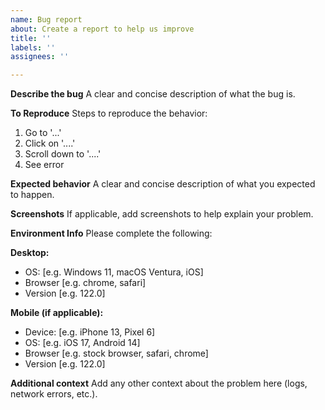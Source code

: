 ```yaml
---
name: Bug report
about: Create a report to help us improve
title: ''
labels: ''
assignees: ''

---
```


**Describe the bug**
A clear and concise description of what the bug is.

**To Reproduce**
Steps to reproduce the behavior:
1. Go to '...'
2. Click on '....'
3. Scroll down to '....'
4. See error

**Expected behavior**
A clear and concise description of what you expected to happen.

**Screenshots**
If applicable, add screenshots to help explain your problem.

**Environment Info**
Please complete the following:

**Desktop:**
 - OS: [e.g. Windows 11, macOS Ventura, iOS]
 - Browser [e.g. chrome, safari]
 - Version [e.g. 122.0]

**Mobile (if applicable):**
 - Device: [e.g. iPhone 13, Pixel 6]
 - OS: [e.g.  iOS 17, Android 14]
 - Browser [e.g. stock browser, safari, chrome]
 - Version [e.g. 122.0]

**Additional context**
Add any other context about the problem here (logs, network errors, etc.).
